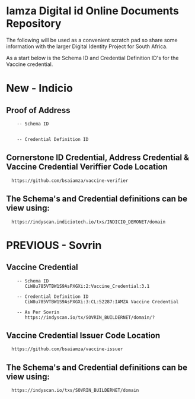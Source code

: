 # Iamza Digital id Online Documents Repository

The following will be used as a convenient scratch pad so share some information with the larger Digital Identity Project for South Africa.

As a start below is the  Schema ID and Credential Definition ID's for the Vaccine credential.


# New - Indicio

   ## Proof of Address

        -- Schema ID

           
        -- Credential Definition ID


   ## Cornerstone ID Credential, Address Credential & Vaccine Credential Veriffier Code Location
      
      https://github.com/bsaiamza/vaccine-verifier

   ## The Schema's and Credential definitions can be view using:
	  https://indyscan.indiciotech.io/txs/INDICIO_DEMONET/domain


# PREVIOUS - Sovrin

   ## Vaccine Credential

        -- Schema ID
           CiW8u785VTBW1S9AsPXGXi:2:Vaccine_Credential:3.1

        -- Credential Definition ID
           CiW8u785VTBW1S9AsPXGXi:3:CL:52287:IAMZA Vaccine Credential

        -- As Per Sovrin
           https://indyscan.io/tx/SOVRIN_BUILDERNET/domain/?


   ## Vaccine Credential Issuer Code Location
      
      https://github.com/bsaiamza/vaccine-issuer

   ## The Schema's and Credential definitions can be view using:
	  https://indyscan.io/txs/SOVRIN_BUILDERNET/domain